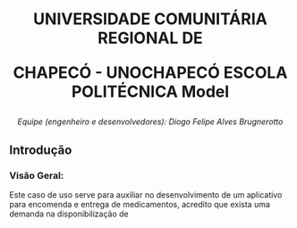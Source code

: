 <h1 align="center">UNIVERSIDADE COMUNITÁRIA REGIONAL DE

CHAPECÓ - UNOCHAPECÓ
ESCOLA POLITÉCNICA Model</h1>
<p align="center"><i>Equipe (engenheiro e desenvolvedores): Diogo Felipe Alves Brugnerotto</i></p>

##  Introdução

### Visão Geral:
Este caso de uso serve para auxiliar no desenvolvimento de um aplicativo para encomenda
e entrega de medicamentos, acredito que exista uma demanda na disponibilização de 
